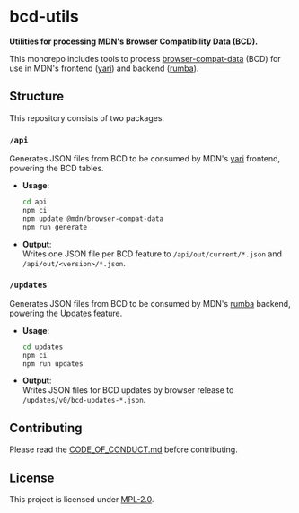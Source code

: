 # bcd-utils

**Utilities for processing MDN's Browser Compatibility Data (BCD).**

This monorepo includes tools to process
[browser-compat-data](https://github.com/mdn/browser-compat-data) (BCD) for use
in MDN's frontend ([yari](https://github.com/mdn/yari)) and backend
([rumba](https://github.com/mdn/rumba)).

## Structure

This repository consists of two packages:

### `/api`

Generates JSON files from BCD to be consumed by MDN's
[yari](https://github.com/mdn/yari) frontend, powering the BCD tables.

- **Usage**:

  ```sh
  cd api
  npm ci
  npm update @mdn/browser-compat-data
  npm run generate
  ```

- **Output**:  
  Writes one JSON file per BCD feature to `/api/out/current/*.json` and
  `/api/out/<version>/*.json`.

### `/updates`

Generates JSON files from BCD to be consumed by MDN's
[rumba](https://github.com/mdn/rumba) backend, powering the
[Updates](https://developer.mozilla.org/en-US/plus/updates) feature.

- **Usage**:

  ```sh
  cd updates
  npm ci
  npm run updates
  ```

- **Output**:  
  Writes JSON files for BCD updates by browser release to
  `/updates/v0/bcd-updates-*.json`.

## Contributing

Please read the [CODE_OF_CONDUCT.md](./CODE_OF_CONDUCT.md) before contributing.

## License

This project is licensed under [MPL-2.0](./LICENSE).
